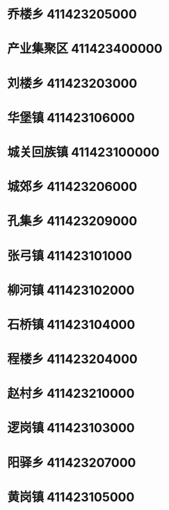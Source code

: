 # 乔楼乡 411423205000
# 产业集聚区 411423400000
# 刘楼乡 411423203000
# 华堡镇 411423106000
# 城关回族镇 411423100000
# 城郊乡 411423206000
# 孔集乡 411423209000
# 张弓镇 411423101000
# 柳河镇 411423102000
# 石桥镇 411423104000
# 程楼乡 411423204000
# 赵村乡 411423210000
# 逻岗镇 411423103000
# 阳驿乡 411423207000
# 黄岗镇 411423105000

